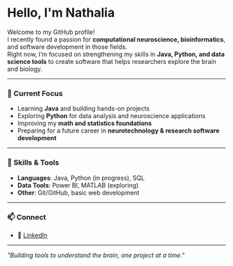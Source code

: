 # Hello, I'm Nathalia  

Welcome to my GitHub profile!  
I recently found a passion for **computational neuroscience, bioinformatics**, and software development in those fields.  
Right now, I’m focused on strengthening my skills in **Java, Python, and data science tools** to create software that helps researchers explore the brain and biology.  

---

### 🔭 Current Focus
- Learning **Java** and building hands-on projects  
- Exploring **Python** for data analysis and neuroscience applications  
- Improving my **math and statistics foundations**  
- Preparing for a future career in **neurotechnology & research software development**  

---

### 🌱 Skills & Tools
- **Languages**: Java, Python (in progress), SQL  
- **Data Tools**: Power BI, MATLAB (exploring)  
- **Other**: Git/GitHub, basic web development   

---

### 📫 Connect
- 💼 [LinkedIn](https://www.linkedin.com/in/naathcs/)  

---
*"Building tools to understand the brain, one project at a time."*
